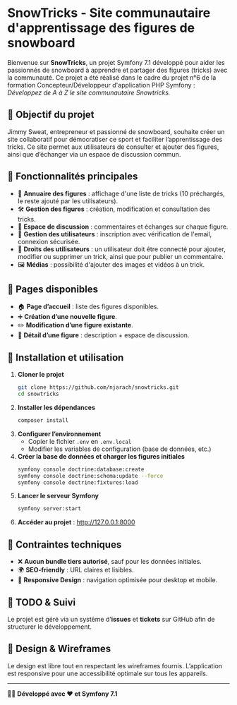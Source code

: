 # SnowTricks - Site communautaire d'apprentissage des figures de snowboard

Bienvenue sur **SnowTricks**, un projet Symfony 7.1 développé pour aider les passionnés de snowboard à apprendre et partager des figures (tricks) avec la communauté.
Ce projet a été réalisé dans le cadre du projet n°6 de la formation Concepteur/Développeur d'application PHP Symfony : *Développez de A à Z le site communautaire Snowtricks.*

## 🚀 Objectif du projet
Jimmy Sweat, entrepreneur et passionné de snowboard, souhaite créer un site collaboratif pour démocratiser ce sport et faciliter l’apprentissage des tricks. Ce site permet aux utilisateurs de consulter et ajouter des figures, ainsi que d’échanger via un espace de discussion commun.

## 📌 Fonctionnalités principales
- 📖 **Annuaire des figures** : affichage d'une liste de tricks (10 préchargés, le reste ajouté par les utilisateurs).
- 🛠 **Gestion des figures** : création, modification et consultation des tricks.
- 💬 **Espace de discussion** : commentaires et échanges sur chaque figure.
- 🔑 **Gestion des utilisateurs** : inscription avec vérification de l'email, connexion sécurisée.
- 🔐 **Droits des utilisateurs** : un utilisateur doit être connecté pour ajouter, modifier ou supprimer un trick, ainsi que pour publier un commentaire.
- 🖼️ **Médias** : possibilité d'ajouter des images et vidéos à un trick.

## 📄 Pages disponibles
- 🏠 **Page d’accueil** : liste des figures disponibles.
- ➕ **Création d’une nouvelle figure**.
- ✏️ **Modification d’une figure existante**.
- 📌 **Détail d’une figure** : description + espace de discussion.

## 🔧 Installation et utilisation
1. **Cloner le projet**
   ```sh
   git clone https://github.com/njarach/snowtricks.git
   cd snowtricks
   ```
2. **Installer les dépendances**
   ```sh
   composer install
   ```
3. **Configurer l’environnement**
    - Copier le fichier `.env` en `.env.local`
    - Modifier les variables de configuration (base de données, etc.)
4. **Créer la base de données et charger les figures initiales**
   ```sh
   symfony console doctrine:database:create
   symfony console doctrine:schema:update --force
   symfony console doctrine:fixtures:load
   ```
5. **Lancer le serveur Symfony**
   ```sh
   symfony server:start
   ```
6. **Accéder au projet** : http://127.0.0.1:8000

## 📜 Contraintes techniques
- ❌ **Aucun bundle tiers autorisé**, sauf pour les données initiales.
- 🌍 **SEO-friendly** : URL claires et lisibles.
- 📱 **Responsive Design** : navigation optimisée pour desktop et mobile.

## 📌 TODO & Suivi
Le projet est géré via un système d’**issues** et **tickets** sur GitHub afin de structurer le développement.

## 🎨 Design & Wireframes
Le design est libre tout en respectant les wireframes fournis. L’application est responsive pour une accessibilité optimale sur tous les appareils.

---
👨‍💻 **Développé avec ❤️ et Symfony 7.1**
